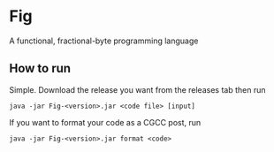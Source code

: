 # Fig
A functional, fractional-byte programming language

## How to run
Simple. Download the release you want from the releases tab then run 
```shell
java -jar Fig-<version>.jar <code file> [input]
```
If you want to format your code as a CGCC post, run
```shell
java -jar Fig-<version>.jar format <code>
```
